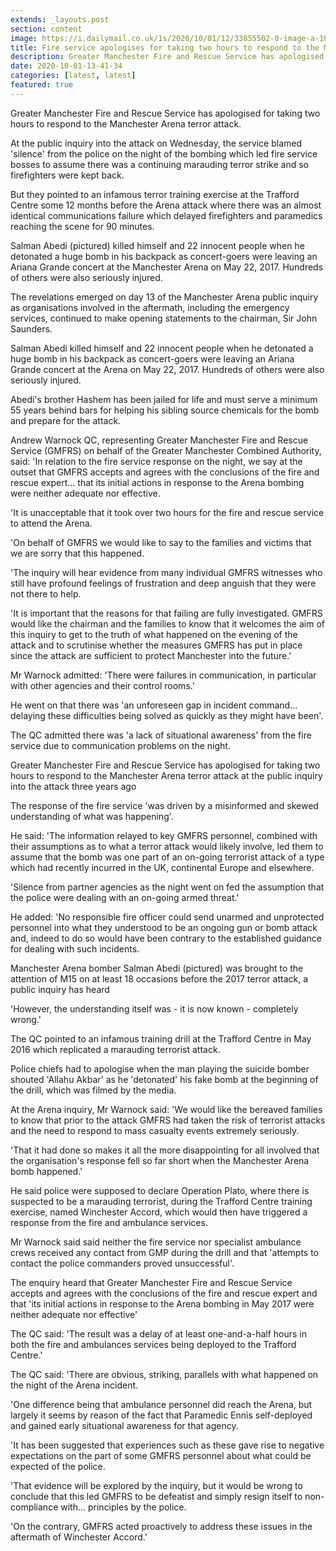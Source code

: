 ```yaml
---
extends: _layouts.post
section: content
image: https://i.dailymail.co.uk/1s/2020/10/01/12/33855502-0-image-a-10_1601553464056.jpg 
title: Fire service apologises for taking two hours to respond to the Manchester Arena terror attack 
description: Greater Manchester Fire and Rescue Service has apologised to families and victims for taking two hours to respond to the Manchester Arena terror attack in May 2017 where 22 people were killed. 
date: 2020-10-01-13-41-34 
categories: [latest, latest] 
featured: true 
--- 
```

Greater Manchester Fire and Rescue Service has apologised for taking two hours to respond to the Manchester Arena terror attack.

At the public inquiry into the attack on Wednesday, the service blamed 'silence' from the police on the night of the bombing which led fire service bosses to assume there was a continuing marauding terror strike and so firefighters were kept back.

But they pointed to an infamous terror training exercise at the Trafford Centre some 12 months before the Arena attack where there was an almost identical communications failure which delayed firefighters and paramedics reaching the scene for 90 minutes.

Salman Abedi (pictured) killed himself and 22 innocent people when he detonated a huge bomb in his backpack as concert-goers were leaving an Ariana Grande concert at the Manchester Arena on May 22, 2017. Hundreds of others were also seriously injured.

The revelations emerged on day 13 of the Manchester Arena public inquiry as organisations involved in the aftermath, including the emergency services, continued to make opening statements to the chairman, Sir John Saunders.

Salman Abedi killed himself and 22 innocent people when he detonated a huge bomb in his backpack as concert-goers were leaving an Ariana Grande concert at the Arena on May 22, 2017. Hundreds of others were also seriously injured.

Abedi's brother Hashem has been jailed for life and must serve a minimum 55 years behind bars for helping his sibling source chemicals for the bomb and prepare for the attack.

Andrew Warnock QC, representing Greater Manchester Fire and Rescue Service (GMFRS) on behalf of the Greater Manchester Combined Authority, said: 'In relation to the fire service response on the night, we say at the outset that GMFRS accepts and agrees with the conclusions of the fire and rescue expert... that its initial actions in response to the Arena bombing were neither adequate nor effective.

'It is unacceptable that it took over two hours for the fire and rescue service to attend the Arena.

'On behalf of GMFRS we would like to say to the families and victims that we are sorry that this happened.

'The inquiry will hear evidence from many individual GMFRS witnesses who still have profound feelings of frustration and deep anguish that they were not there to help.

'It is important that the reasons for that failing are fully investigated. GMFRS would like the chairman and the families to know that it welcomes the aim of this inquiry to get to the truth of what happened on the evening of the attack and to scrutinise whether the measures GMFRS has put in place since the attack are sufficient to protect Manchester into the future.'

Mr Warnock admitted: 'There were failures in communication, in particular with other agencies and their control rooms.'

He went on that there was 'an unforeseen gap in incident command... delaying these difficulties being solved as quickly as they might have been'.

The QC admitted there was 'a lack of situational awareness' from the fire service due to communication problems on the night.

Greater Manchester Fire and Rescue Service has apologised for taking two hours to respond to the Manchester Arena terror attack at the public inquiry into the attack three years ago

The response of the fire service 'was driven by a misinformed and skewed understanding of what was happening'.

He said: 'The information relayed to key GMFRS personnel, combined with their assumptions as to what a terror attack would likely involve, led them to assume that the bomb was one part of an on-going terrorist attack of a type which had recently incurred in the UK, continental Europe and elsewhere.

'Silence from partner agencies as the night went on fed the assumption that the police were dealing with an on-going armed threat.'

He added: 'No responsible fire officer could send unarmed and unprotected personnel into what they understood to be an ongoing gun or bomb attack and, indeed to do so would have been contrary to the established guidance for dealing with such incidents.

Manchester Arena bomber Salman Abedi (pictured) was brought to the attention of M15 on at least 18 occasions before the 2017 terror attack, a public inquiry has heard

'However, the understanding itself was - it is now known - completely wrong.'

The QC pointed to an infamous training drill at the Trafford Centre in May 2016 which replicated a marauding terrorist attack.

Police chiefs had to apologise when the man playing the suicide bomber shouted 'Allahu Akbar' as he 'detonated' his fake bomb at the beginning of the drill, which was filmed by the media.

At the Arena inquiry, Mr Warnock said: 'We would like the bereaved families to know that prior to the attack GMFRS had taken the risk of terrorist attacks and the need to respond to mass casualty events extremely seriously.

'That it had done so makes it all the more disappointing for all involved that the organisation's response fell so far short when the Manchester Arena bomb happened.'

He said police were supposed to declare Operation Plato, where there is suspected to be a marauding terrorist, during the Trafford Centre training exercise, named Winchester Accord, which would then have triggered a response from the fire and ambulance services.

Mr Warnock said said neither the fire service nor specialist ambulance crews received any contact from GMP during the drill and that 'attempts to contact the police commanders proved unsuccessful'.

The enquiry heard that Greater Manchester Fire and Rescue Service accepts and agrees with the conclusions of the fire and rescue expert and that 'its initial actions in response to the Arena bombing in May 2017 were neither adequate nor effective'

The QC said: 'The result was a delay of at least one-and-a-half hours in both the fire and ambulances services being deployed to the Trafford Centre.'

The QC said: 'There are obvious, striking, parallels with what happened on the night of the Arena incident.

'One difference being that ambulance personnel did reach the Arena, but largely it seems by reason of the fact that Paramedic Ennis self-deployed and gained early situational awareness for that agency.

'It has been suggested that experiences such as these gave rise to negative expectations on the part of some GMFRS personnel about what could be expected of the police.

'That evidence will be explored by the inquiry, but it would be wrong to conclude that this led GMFRS to be defeatist and simply resign itself to non-compliance with... principles by the police.

'On the contrary, GMFRS acted proactively to address these issues in the aftermath of Winchester Accord.'


